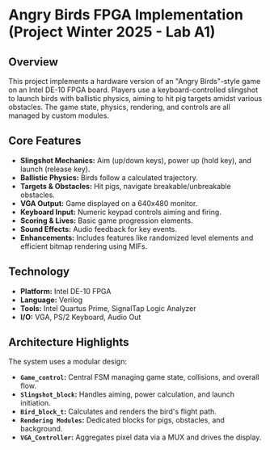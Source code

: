 # Angry Birds FPGA Implementation (Project Winter 2025 - Lab A1)

## Overview

This project implements a hardware version of an "Angry Birds"-style game on an Intel DE-10 FPGA board. Players use a keyboard-controlled slingshot to launch birds with ballistic physics, aiming to hit pig targets amidst various obstacles. The game state, physics, rendering, and controls are all managed by custom modules.

## Core Features

*   **Slingshot Mechanics:** Aim (up/down keys), power up (hold key), and launch (release key).
*   **Ballistic Physics:** Birds follow a calculated trajectory.
*   **Targets & Obstacles:** Hit pigs, navigate breakable/unbreakable obstacles.
*   **VGA Output:** Game displayed on a 640x480 monitor.
*   **Keyboard Input:** Numeric keypad controls aiming and firing.
*   **Scoring & Lives:** Basic game progression elements.
*   **Sound Effects:** Audio feedback for key events.
*   **Enhancements:** Includes features like randomized level elements and efficient bitmap rendering using MIFs.

## Technology

*   **Platform:** Intel DE-10 FPGA
*   **Language:** Verilog
*   **Tools:** Intel Quartus Prime, SignalTap Logic Analyzer
*   **I/O:** VGA, PS/2 Keyboard, Audio Out

## Architecture Highlights

The system uses a modular design:

*   **`Game_control`:** Central FSM managing game state, collisions, and overall flow.
*   **`Slingshot_block`:** Handles aiming, power calculation, and launch initiation.
*   **`Bird_block_t`:** Calculates and renders the bird's flight path.
*   **`Rendering Modules`:** Dedicated blocks for pigs, obstacles, and background.
*   **`VGA_Controller`:** Aggregates pixel data via a MUX and drives the display.

